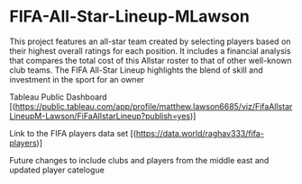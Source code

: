 # FIFA-All-Star-Lineup-MLawson
This project features an all-star team created by selecting players based on their highest overall ratings for each position. It includes a financial analysis that compares the total cost of this Allstar roster to that of other well-known club teams. The FIFA All-Star Lineup highlights the blend of skill and investment in the sport for an owner

Tableau Public Dashboard
[(https://public.tableau.com/app/profile/matthew.lawson6685/viz/FifaAllstarLineupM-Lawson/FiFaAllstarLineup?publish=yes)]

Link to the FIFA players data set
[(https://data.world/raghav333/fifa-players)]

Future changes to include clubs and players from the middle east and updated player catelogue
